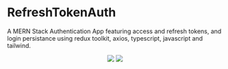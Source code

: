 # RefreshTokenAuth

A MERN Stack Authentication App featuring access and refresh tokens, and login persistance using redux toolkit, axios, typescript, javascript and tailwind.

<div align="center">
  <img src="https://i.imgur.com/iYYXMpq.png" />
  <img src="https://i.imgur.com/60teuLK.png" />
</div>
